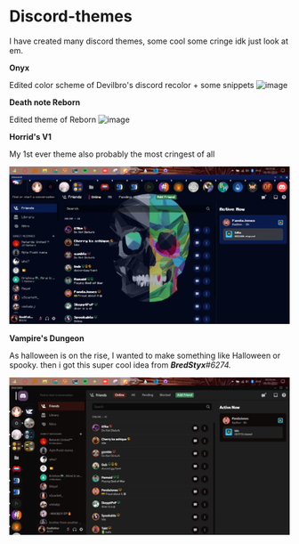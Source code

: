 # Discord-themes

I have created many discord themes, some cool  some cringe idk just look at em.

**Onyx**

Edited color scheme of Devilbro's discord recolor + some snippets
![image](https://user-images.githubusercontent.com/96373496/193575540-41dd5893-fcdf-4e41-a99d-fd686f25948d.png)

**Death note Reborn**

Edited theme of Reborn
![image](https://user-images.githubusercontent.com/96373496/193575639-963d1535-a5ae-45e4-9d59-b21c2748dc30.png)


**Horrid's V1**

My 1st ever theme also probably the most cringest of all

![1664908922144](image/README/1664908922144.png)


**Vampire's Dungeon**

As halloween is on the rise, I wanted to make something like Halloween or spooky. then i got this super cool idea from ***BredStyx**#6274.*


![1664909091343](image/README/1664909091343.png)
